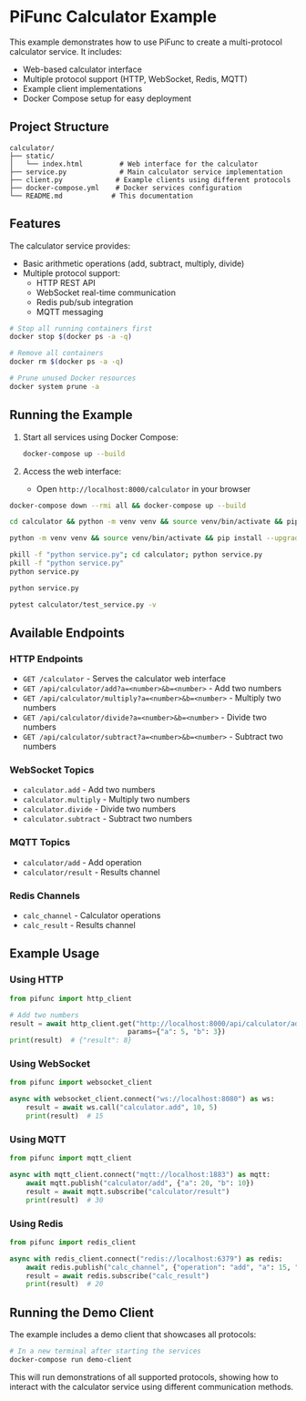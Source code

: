 # PiFunc Calculator Example

This example demonstrates how to use PiFunc to create a multi-protocol calculator service. It includes:
- Web-based calculator interface
- Multiple protocol support (HTTP, WebSocket, Redis, MQTT)
- Example client implementations
- Docker Compose setup for easy deployment

## Project Structure

```
calculator/
├── static/
│   └── index.html         # Web interface for the calculator
├── service.py             # Main calculator service implementation
├── client.py             # Example clients using different protocols
├── docker-compose.yml    # Docker services configuration
└── README.md            # This documentation
```

## Features

The calculator service provides:
- Basic arithmetic operations (add, subtract, multiply, divide)
- Multiple protocol support:
  - HTTP REST API
  - WebSocket real-time communication
  - Redis pub/sub integration
  - MQTT messaging


```bash
# Stop all running containers first
docker stop $(docker ps -a -q)

# Remove all containers
docker rm $(docker ps -a -q)

# Prune unused Docker resources
docker system prune -a
```
## Running the Example

1. Start all services using Docker Compose:
   ```bash
   docker-compose up --build
   ```

2. Access the web interface:
   - Open `http://localhost:8000/calculator` in your browser

```bash
docker-compose down --rmi all && docker-compose up --build
```

```bash
cd calculator && python -m venv venv && source venv/bin/activate && pip install -r requirements.txt
```

```bash
python -m venv venv && source venv/bin/activate && pip install --upgrade pip && pip install -r requirements.txt
```

```bash
pkill -f "python service.py"; cd calculator; python service.py
pkill -f "python service.py"
python service.py
```

```bash
python service.py
```

```bash
pytest calculator/test_service.py -v
```

## Available Endpoints

### HTTP Endpoints

- `GET /calculator` - Serves the calculator web interface
- `GET /api/calculator/add?a=<number>&b=<number>` - Add two numbers
- `GET /api/calculator/multiply?a=<number>&b=<number>` - Multiply two numbers
- `GET /api/calculator/divide?a=<number>&b=<number>` - Divide two numbers
- `GET /api/calculator/subtract?a=<number>&b=<number>` - Subtract two numbers

### WebSocket Topics

- `calculator.add` - Add two numbers
- `calculator.multiply` - Multiply two numbers
- `calculator.divide` - Divide two numbers
- `calculator.subtract` - Subtract two numbers

### MQTT Topics

- `calculator/add` - Add operation
- `calculator/result` - Results channel

### Redis Channels

- `calc_channel` - Calculator operations
- `calc_result` - Results channel

## Example Usage

### Using HTTP

```python
from pifunc import http_client

# Add two numbers
result = await http_client.get("http://localhost:8000/api/calculator/add", 
                             params={"a": 5, "b": 3})
print(result)  # {"result": 8}
```

### Using WebSocket

```python
from pifunc import websocket_client

async with websocket_client.connect("ws://localhost:8080") as ws:
    result = await ws.call("calculator.add", 10, 5)
    print(result)  # 15
```

### Using MQTT

```python
from pifunc import mqtt_client

async with mqtt_client.connect("mqtt://localhost:1883") as mqtt:
    await mqtt.publish("calculator/add", {"a": 20, "b": 10})
    result = await mqtt.subscribe("calculator/result")
    print(result)  # 30
```

### Using Redis

```python
from pifunc import redis_client

async with redis_client.connect("redis://localhost:6379") as redis:
    await redis.publish("calc_channel", {"operation": "add", "a": 15, "b": 5})
    result = await redis.subscribe("calc_result")
    print(result)  # 20
```

## Running the Demo Client

The example includes a demo client that showcases all protocols:

```bash
# In a new terminal after starting the services
docker-compose run demo-client
```

This will run demonstrations of all supported protocols, showing how to interact with the calculator service using different communication methods.
